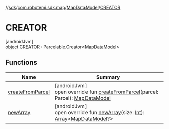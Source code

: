 //[sdk](../../../../index.md)/[com.robotemi.sdk.map](../../index.md)/[MapDataModel](../index.md)/[CREATOR](index.md)

# CREATOR

[androidJvm]\
object [CREATOR](index.md) : Parcelable.Creator&lt;[MapDataModel](../index.md)&gt;

## Functions

| Name | Summary |
|---|---|
| [createFromParcel](create-from-parcel.md) | [androidJvm]<br>open override fun [createFromParcel](create-from-parcel.md)(parcel: Parcel): [MapDataModel](../index.md) |
| [newArray](new-array.md) | [androidJvm]<br>open override fun [newArray](new-array.md)(size: [Int](https://kotlinlang.org/api/latest/jvm/stdlib/kotlin/-int/index.html)): [Array](https://kotlinlang.org/api/latest/jvm/stdlib/kotlin/-array/index.html)&lt;[MapDataModel](../index.md)?&gt; |
